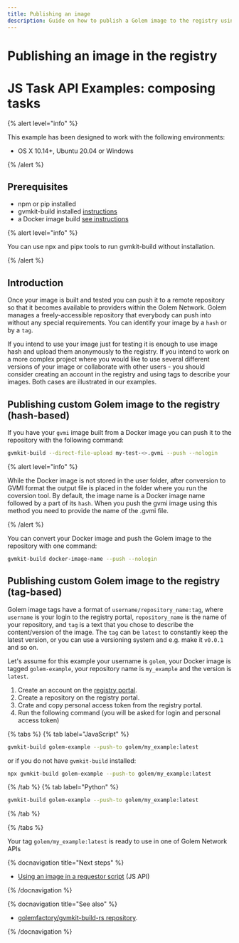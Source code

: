 ```yaml
---
title: Publishing an image
description: Guide on how to publish a Golem image to the registry using gvmkit-build
---
```


# Publishing an image in the registry




# JS Task API Examples: composing tasks

{% alert level="info" %}

This example has been designed to work with the following environments:

- OS X 10.14+, Ubuntu 20.04 or Windows

{% /alert %}

## Prerequisites

- npm or pip installed
- gvmkit-build installed [instructions](/docs/creators/javascript/examples/tools/gvmkit-build-installation)
- a Docker image build [see instructions](/docs/creators/javascript/examples/tools/converting-docker-image-to-golem-format#building-your-docker-image)

{% alert level="info" %}

You can use npx and pipx tools to run gvmkit-build without installation. 

{% /alert %}


## Introduction

Once your image is built and tested you can push it to a remote repository so that it becomes available to providers within the Golem Network. Golem manages a freely-accessible repository that everybody can push into without any special requirements. 
You can identify your image by a `hash` or by a `tag`.

If you intend to use your image just for testing it is enough to use image hash and upload them anonymously to the registry. If you intend to work on a more complex project where you would like to use several different versions of your image or collaborate with other users - you should consider creating an account in the registry and using tags to describe your images. Both cases are illustrated in our examples.


## Publishing custom Golem image to the registry (hash-based)

If you have your `gvmi` image built from a Docker image you can push it to the repository with the following command:

```bash
gvmkit-build --direct-file-upload my-test-<>.gvmi --push --nologin
```
{% alert level="info" %}

While the Docker image is not stored in the user folder, after conversion to GVMI format the output file is placed in the folder where you run the coversion tool. By default, the image name is a Docker image name followed by a part of its `hash`. When you push the gvmi image using this method you need to provide the name of the .gvmi file.

{% /alert %}

You can convert your Docker image and push the Golem image to the repository with one command:

```bash
gvmkit-build docker-image-name --push --nologin
```

## Publishing custom Golem image to the registry (tag-based)

Golem image tags have a format of `username/repository_name:tag`, where `username` is your login to the registry portal, `repository_name` is the name of your repository, and `tag` is a text that you chose to describe the content/version of the image. The `tag` can be `latest` to constantly keep the latest version, or you can use a versioning system and e.g. make it `v0.0.1` and so on.

Let's assume for this example your username is `golem`, your Docker image is tagged `golem-example`, your repository name is `my_example` and the version is `latest`.


1. Create an account on the [registry portal](https://registry.golem.network/).
2. Create a repository on the registry portal.
3. Crate and copy personal access token from the registry portal.
4. Run the following command (you will be asked for login and personal access token)


{% tabs %}
{% tab label="JavaScript" %}
```bash
gvmkit-build golem-example --push-to golem/my_example:latest
```
or if you do not have `gvmkit-build` installed:

```bash
npx gvmkit-build golem-example --push-to golem/my_example:latest
```
{% /tab %}
{% tab label="Python" %}

```bash
gvmkit-build golem-example --push-to golem/my_example:latest
```

{% /tab %}

{% /tabs %}     


Your tag `golem/my_example:latest` is ready to use in one of Golem Network APIs

   

{% docnavigation title="Next steps" %}

- [Using an image in a requestor script](/docs/creators/javascript/examples/working-with-images) (JS API)

{% /docnavigation %}

{% docnavigation title="See also" %}

- [golemfactory/gvmkit-build-rs repository](https://github.com/golemfactory/gvmkit-build-rs).

{% /docnavigation %}

